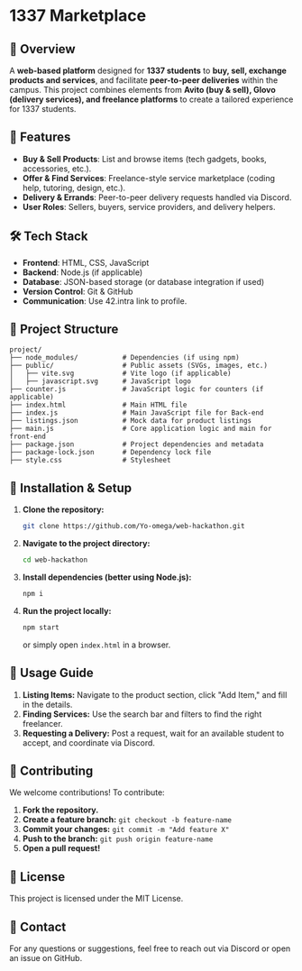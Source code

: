 # 1337 Marketplace

## 📌 Overview
A **web-based platform** designed for **1337 students** to **buy, sell, exchange products and services**, and facilitate **peer-to-peer deliveries** within the campus. This project combines elements from **Avito (buy & sell), Glovo (delivery services), and freelance platforms** to create a tailored experience for 1337 students.

## 🚀 Features
- **Buy & Sell Products**: List and browse items (tech gadgets, books, accessories, etc.).
- **Offer & Find Services**: Freelance-style service marketplace (coding help, tutoring, design, etc.).
- **Delivery & Errands**: Peer-to-peer delivery requests handled via Discord.
- **User Roles**: Sellers, buyers, service providers, and delivery helpers.

## 🛠️ Tech Stack
- **Frontend**: HTML, CSS, JavaScript
- **Backend**: Node.js (if applicable)
- **Database**: JSON-based storage (or database integration if used)
- **Version Control**: Git & GitHub
- **Communication**: Use 42.intra link to profile.

## 📂 Project Structure
```
project/
├── node_modules/           # Dependencies (if using npm)
├── public/                 # Public assets (SVGs, images, etc.)
│   ├── vite.svg            # Vite logo (if applicable)
│   ├── javascript.svg      # JavaScript logo
├── counter.js              # JavaScript logic for counters (if applicable)
├── index.html              # Main HTML file
├── index.js                # Main JavaScript file for Back-end
├── listings.json           # Mock data for product listings
├── main.js                 # Core application logic and main for front-end
├── package.json            # Project dependencies and metadata
├── package-lock.json       # Dependency lock file
├── style.css               # Stylesheet
```

## 🔧 Installation & Setup
1. **Clone the repository:**
   ```bash
   git clone https://github.com/Yo-omega/web-hackathon.git
   ```
2. **Navigate to the project directory:**
   ```bash
   cd web-hackathon
   ```
3. **Install dependencies (better using Node.js):**
   ```bash
   npm i
   ```
4. **Run the project locally:**
   ```bash
   npm start
   ```
   or simply open `index.html` in a browser.

## 📜 Usage Guide
1. **Listing Items:** Navigate to the product section, click "Add Item," and fill in the details.
2. **Finding Services:** Use the search bar and filters to find the right freelancer.
3. **Requesting a Delivery:** Post a request, wait for an available student to accept, and coordinate via Discord.

## 🤝 Contributing
We welcome contributions! To contribute:
1. **Fork the repository.**
2. **Create a feature branch:** `git checkout -b feature-name`
3. **Commit your changes:** `git commit -m "Add feature X"`
4. **Push to the branch:** `git push origin feature-name`
5. **Open a pull request!**

## 📄 License
This project is licensed under the MIT License.

## 📧 Contact
For any questions or suggestions, feel free to reach out via Discord or open an issue on GitHub.

